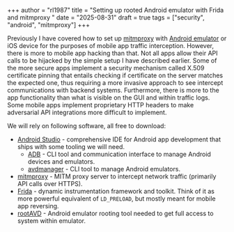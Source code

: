 +++
author = "rl1987"
title = "Setting up rooted Android emulator with Frida and mitmproxy "
date = "2025-08-31"
draft = true
tags = ["security", "android", "mitmproxy"]
+++

Previously I have covered how to set up [mitmproxy](https://www.mitmproxy.org/) 
with [Android emulator](/post/setting-up-mitmproxy-with-android/) or iOS device
for the purposes of mobile app traffic interception. However, there is more to
mobile app hacking than that. Not all apps allow their API calls to be 
hijacked by the simple setup I have described earlier. Some of the more secure
apps implement a security mechanism called X.509 certificate pinning that entails
checking if certificate on the server matches the expected one, thus requiring
a more invasive approach to see intercept communications with backend 
systems. Furthermore, there is more to the app functionality than what is 
visible on the GUI and within traffic logs. Some mobile apps implement 
proprietary HTTP headers to make adversarial API integrations more difficult to
implement.

We will rely on following software, all free to download:

* [Android Studio](https://developer.android.com/studio) - comprehensive IDE
for Android app development that ships with some tooling we will need.
  * [ADB](https://developer.android.com/tools/adb) - CLI tool and communication
    interface to manage Android devices and emulators.
  * [avdmanager](https://developer.android.com/tools/avdmanager) - CLI tool
    to manage Android emulators.
* [mitmproxy](https://www.mitmproxy.org/) - MITM proxy server to intercept
network traffic (primarily API calls over HTTPS).
* [Frida](https://frida.re/) - dynamic instrumentation framework and toolkit.
Think of it as more powerful equivalent of `LD_PRELOAD`, but mostly meant for 
mobile app reversing.
* [rootAVD](https://gitlab.com/newbit/rootAVD) - Android emulator rooting tool
needed to get full access to system within emulator.


